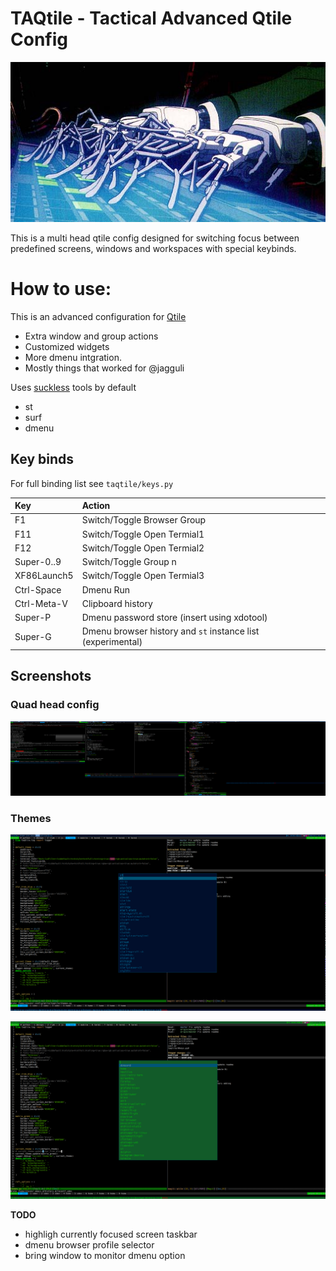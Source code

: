 # TAQtile - Tactical Advanced Qtile Config 

![TAQtile Operator](ghost-in-the-shell-fingers.jpg)

This is a multi head qtile config designed for switching focus between
predefined screens, windows and workspaces with special keybinds.


# How to use:

This is an advanced configuration for [Qtile](https://gigthub.com/qtile)

- Extra window and group actions 
- Customized widgets
- More dmenu intgration.
- Mostly things that worked for @jagguli


Uses [suckless](https://suckless.org) tools by default

- st
- surf
- dmenu

## Key binds

For full binding list see `taqtile/keys.py`

| Key  | Action  |
|:--|:--|
| F1   | Switch/Toggle Browser Group |
| F11  | Switch/Toggle Open Termial1 |
| F12  | Switch/Toggle Open Termial2 |
| Super-0..9  | Switch/Toggle Group n |
| XF86Launch5  | Switch/Toggle Open Termial3 |
| Ctrl-Space  | Dmenu Run |
| Ctrl-Meta-V | Clipboard history |
| Super-P | Dmenu password store (insert using xdotool)|
| Super-G | Dmenu browser history and `st` instance list (experimental)|


## Screenshots

### Quad head config

![Quad](quad.png)

### Themes

![Star Trek Blue](startrekblue.png)

![Matrix Green](matrixgreen.png)

**TODO**
- highligh currently focused screen taskbar
- dmenu browser profile selector
- bring window to monitor dmenu option
